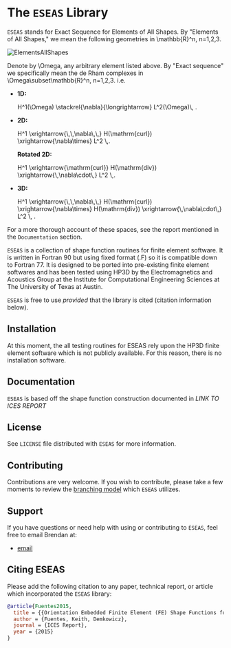 <!-- Need this line to convert latex -->
<html>
<head>
<script type="text/javascript" src="http://latex.codecogs.com/latexit.js"></script>
</head>
<body>

The `ESEAS` Library
=================

`ESEAS` stands for Exact Sequence for Elements of All Shapes. By "Elements of All Shapes," we mean the following geometries in <span lang="latex">\mathbb{R}^n</span>, <span lang="latex">n=1,2,3</span>.

![ElementsAllShapes](https://cloud.githubusercontent.com/assets/10820180/6026267/0f6fe8d0-ab9f-11e4-9391-f86bd8ce80aa.png "Elements of all shapes.")

Denote by <span lang="latex">\Omega</span>, any arbitrary element listed above. By "Exact sequence" we specifically mean the de Rham complexes in <span lang="latex">\Omega\subset\mathbb{R}^n</span>, <span lang="latex">n=1,2,3</span>.
i.e.

-   **1D:**
    <div lang="latex">
    H^1(\Omega) \stackrel{\nabla}{\longrightarrow} L^2(\Omega)\, .
    </div>

- **2D:**
    <div lang="latex">
    H^1 \xrightarrow{\,\,\nabla\,\,} H(\mathrm{curl}) \xrightarrow{\nabla\times} L^2 \,.
    </div>

    **Rotated 2D:**
    <div lang="latex">
    H^1 \xrightarrow{\mathrm{curl}} H(\mathrm{div}) \xrightarrow{\,\nabla\cdot\,} L^2 \,.
    </div>

-   **3D:**
    <div lang="latex">
    H^1 \xrightarrow{\,\,\nabla\,\,} H(\mathrm{curl}) \xrightarrow{\nabla\times} H(\mathrm{div}) \xrightarrow{\,\nabla\cdot\,} L^2 \, .
    </div>

For a more thorough account of these spaces, see the report mentioned in the `Documentation` section.

`ESEAS` is a collection of shape function routines for finite element software. It is written in Fortran 90 but using fixed format (.F) so it is compatible down to Fortran 77. It is designed to be ported into pre-existing finite element softwares and has been tested using HP3D by the Electromagnetics and Acoustics Group at the Institute for Computational Engineering Sciences at The University of Texas at Austin.

`ESEAS` is free to use *provided* that the library is cited (citation information below).

Installation
------------

At this moment, the all testing routines for ESEAS rely upon the HP3D finite element software which is not publicly available. For this reason, there is no installation software.

Documentation
-------------

`ESEAS` is based off the shape function construction documented in
*LINK TO ICES REPORT*
<!-- [here](http://libqueso.github.io/queso/docs/html/). -->

License
-------

See `LICENSE` file distributed with `ESEAS` for more information.

Contributing
------------

Contributions are very welcome.  If you wish to contribute, please take a few moments to review the [branching model](http://nvie.com/posts/a-successful-git-branching-model/) which `ESEAS` utilizes.

Support
-------

If you have questions or need help with using or contributing to `ESEAS`, feel free to email Brendan at:

- [email](mailto:brendan@ices.utexas.edu)

Citing ESEAS
-------
Please add the following citation to any paper, technical report, or article which incorporated the `ESEAS` library:

```bibtex
@article{Fuentes2015,
  title = {{Orientation Embedded Finite Element (FE) Shape Functions for the Exact Sequence Elements of All Shapes}},
  author = {Fuentes, Keith, Demkowicz},
  journal = {ICES Report},
  year = {2015}
}
```
<!-- volume = {}, -->
<!-- url = {http://dx.doi.org/10.1007/978-3-642-29737-3\_44}, -->

